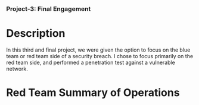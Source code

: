 ### Project-3: Final Engagement

# Description

In this third and final project, we were given the option to focus on the blue team or red team side of a security breach. I chose to focus primarily on the red team side, and performed a penetration test against a vulnerable network. 

# Red Team Summary of Operations

